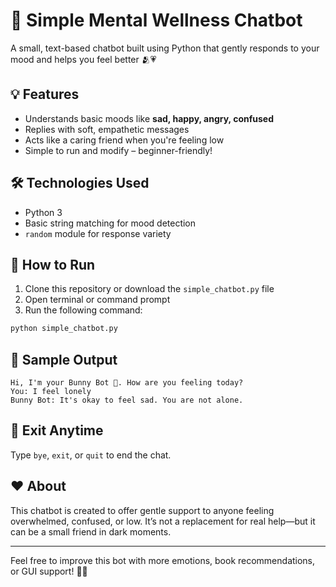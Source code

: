 
# 🐰 Simple Mental Wellness Chatbot

A small, text-based chatbot built using Python that gently responds to your mood and helps you feel better 🫂💗

## 💡 Features
- Understands basic moods like **sad, happy, angry, confused**
- Replies with soft, empathetic messages
- Acts like a caring friend when you're feeling low
- Simple to run and modify – beginner-friendly!

## 🛠️ Technologies Used
- Python 3
- Basic string matching for mood detection
- `random` module for response variety

## 🚀 How to Run

1. Clone this repository or download the `simple_chatbot.py` file
2. Open terminal or command prompt
3. Run the following command:

```bash
python simple_chatbot.py
```

## 📸 Sample Output

```
Hi, I'm your Bunny Bot 🐰. How are you feeling today?
You: I feel lonely
Bunny Bot: It's okay to feel sad. You are not alone.
```

## 📌 Exit Anytime
Type `bye`, `exit`, or `quit` to end the chat.

## ❤️ About
This chatbot is created to offer gentle support to anyone feeling overwhelmed, confused, or low. It’s not a replacement for real help—but it can be a small friend in dark moments.

---
Feel free to improve this bot with more emotions, book recommendations, or GUI support! 🐇✨
